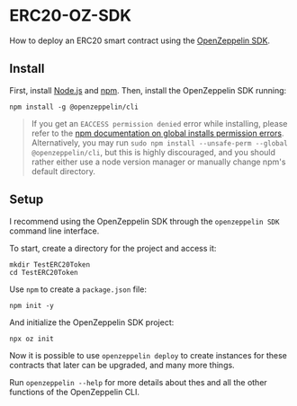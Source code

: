 # ERC20-OZ-SDK
How to deploy an ERC20 smart contract using the [OpenZeppelin SDK](https://github.com/OpenZeppelin/openzeppelin-sdk).

## Install
First, install [Node.js](http://nodejs.org/) and [npm](https://npmjs.com/). Then, install the OpenZeppelin SDK running:

```
npm install -g @openzeppelin/cli
```

> If you get an `EACCESS permission denied` error while installing, please refer to the [npm documentation on global installs permission errors](https://docs.npmjs.com/resolving-eacces-permissions-errors-when-installing-packages-globally). Alternatively, you may run `sudo npm install --unsafe-perm --global @openzeppelin/cli`, but this is highly discouraged, and you should rather either use a node version manager or manually change npm's default directory.

## Setup
I recommend using the OpenZeppelin SDK through the `openzeppelin SDK` command line interface.

To start, create a directory for the project and access it:

```
mkdir TestERC20Token
cd TestERC20Token
```

Use `npm` to create a `package.json` file:

```
npm init -y
```

And initialize the OpenZeppelin SDK project:

```
npx oz init
```

Now it is possible to use `openzeppelin deploy` to create instances for these contracts that 
later can be upgraded, and many more things.

Run `openzeppelin --help` for more details about thes and all the other functions of the
OpenZeppelin CLI.